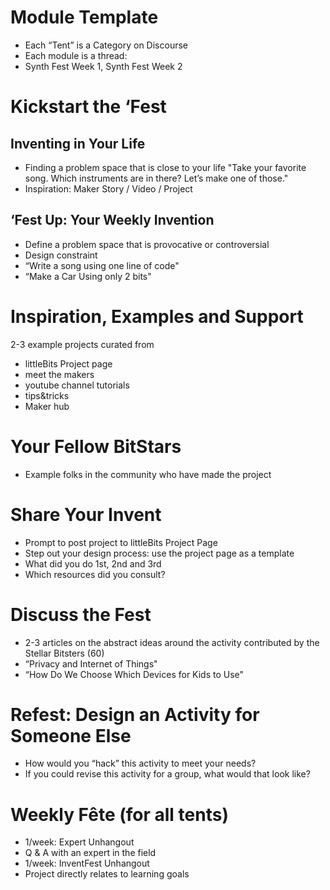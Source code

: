 # Module Template
- Each “Tent” is a Category on Discourse
- Each module is a thread: 
- Synth Fest Week 1, Synth Fest Week 2

# Kickstart the ‘Fest
## Inventing in Your Life
- Finding a problem space that is close to your life "Take your favorite song. Which instruments are in there? Let’s make one of those."
- Inspiration: Maker Story / Video / Project

## ‘Fest Up: Your Weekly Invention
- Define a problem space that is provocative or controversial
- Design constraint
- “Write a song using one line of code"
- “Make a Car Using only 2 bits"

# Inspiration, Examples and Support
2-3 example projects curated from
- littleBits Project page
- meet the makers
- youtube channel tutorials
- tips&tricks
- Maker hub

# Your Fellow BitStars
 - Example folks in the community who have made the project

# Share Your Invent 
- Prompt to post project to littleBits Project Page
- Step out your design process: use the project page as a template
- What did you do 1st, 2nd and 3rd
- Which resources did you consult?

# Discuss the Fest
- 2-3 articles on the abstract ideas around the activity contributed by the Stellar Bitsters (60)
- “Privacy and Internet of Things"
- “How Do We Choose Which Devices for Kids to Use"

# Refest: Design an Activity for Someone Else
- How would you “hack” this activity to meet your needs?
- If you could revise this activity for a group, what would that look like?

# Weekly Fête (for all tents)
- 1/week: Expert Unhangout
- Q & A with an expert in the field
- 1/week: InventFest Unhangout
- Project directly relates to learning goals

